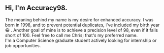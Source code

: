 ## Hi, I'm Accuracy98. 
The meaning behind my name is my desire for enhanced accuracy. I was born in 1998, and to prevent potential duplicates, I've included my birth year 😀 . Another goal of mine is to achieve a precision level of 98, even if it falls short of 100. Feel free to call me Chris; that's my preferred name.  
I'm a Computer Science graduate student actively looking for internship or job opportunities.  

